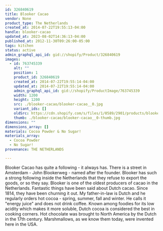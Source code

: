 ```yaml
---
id: 326840619
title: Blooker Cacao
vendor: None
product_type: The Netherlands
created_at: 2014-07-22T19:55:13-04:00
handle: blooker-cacao
updated_at: 2023-08-02T14:36:13-04:00
published_at: 2012-11-30T09:26:00-05:00
tags: kitchen
status: active
admin_graphql_api_id: gid://shopify/Product/326840619
images:
  - id: 763745339
    alt: ""
    position: 1
    product_id: 326840619
    created_at: 2014-07-22T19:55:14-04:00
    updated_at: 2014-07-22T19:55:14-04:00
    admin_graphql_api_id: gid://shopify/ProductImage/763745339
    width: 1200
    height: 1200
    src: ./blooker-cacao/blooker-cacao__0.jpg
    variant_ids: []
    oldSrc: https://cdn.shopify.com/s/files/1/0589/2901/products/blooker.jpeg?v=1406073314
    thumb: ./blooker-cacao/blooker-cacao__0-thumb.jpg
dimensions: ""
dimensions_array: []
materials: Cocoa Powder & No Sugar!
materials_array:
  - Cocoa Powder
  - No Sugar!
provenance: THE NETHERLANDS

---
```


Blooker Cacao has quite a following - it always has. There is a street in Amsterdam - John Blookerweg - named after the founder. Blooker has such a strong following inside the Netherlands that they refuse to export the goods, or so they say. Blooker is one of the oldest producers of cacao in the Netherlands. Fantastic things have been said about Dutch cacao. Since 1814, they have been churning it out. My father-in-law is Dutch and he regularly orders hot cocoa - spring, summer, fall and winter. He calls it "energy juice" and does not drink coffee. Known among foodies for its low acidity which makes it more soluble, Dutch cocoa is considered the best in cooking corners. Hot chocolate was brought to North America by the Dutch in the 17th century. Marshmallows, as we know them today, were invented here in the USA.